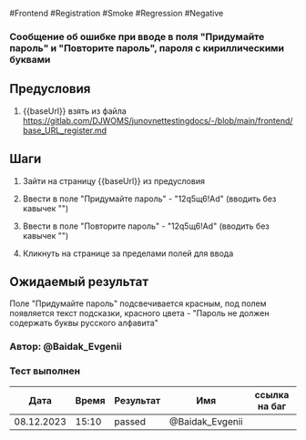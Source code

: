 #Frontend #Registration #Smoke #Regression #Negative

### Сообщение об ошибке при вводе в поля "Придумайте пароль" и "Повторите пароль", пароля с кириллическими буквами

## Предусловия

1. {{baseUrl}} взять из файла https://gitlab.com/DJWOMS/junovnettestingdocs/-/blob/main/frontend/base_URL_register.md

## Шаги

1. Зайти на страницу {{baseUrl}} из предусловия

2. Ввести в поле "Придумайте пароль" - "12q5щ6!Ad" (вводить без кавычек "")

3. Ввести в поле "Повторите пароль" - "12q5щ6!Ad" (вводить без кавычек "")

4. Кликнуть на странице за пределами полей для ввода

## Ожидаемый результат

Поле "Придумайте пароль" подсвечивается красным, под полем появляется текст подсказки, красного цвета - "Пароль не должен содержать буквы русского алфавита"

### Автор: @Baidak_Evgenii

### Тест выполнен
|     Дата    | Время | Результат   |   Имя  | ссылка на баг |
|     ---     |  ---  |    ---      |   ---  |      ---      |
|  08.12.2023 | 15:10 |   passed    | @Baidak_Evgenii |      |